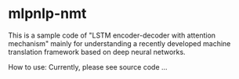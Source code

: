 # mlpnlp-nmt
This is a sample code of "LSTM encoder-decoder with attention mechanism" mainly for understanding a recently developed machine translation framework based on deep neural networks.

How to use:
 Currently, please see source code ...
